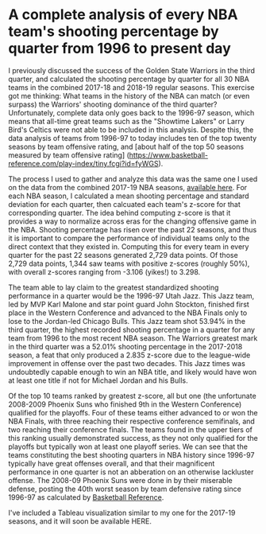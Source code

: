 # A complete analysis of every NBA team's shooting percentage by quarter from 1996 to present day

I previously discussed the success of the Golden State Warriors in the third quarter, and calculated the shooting percentage by quarter for all 30 NBA teams in the combined 2017-18 and 2018-19 regular seasons. This exercise got me thinking: What teams in the history of the NBA can match (or even surpass) the Warriors' shooting dominance of the third quarter? Unfortunately, complete data only goes back to the 1996-97 season, which means that all-time great teams such as the "Showtime Lakers" or Larry Bird's Celtics were not able to be included in this analysis. Despite this, the data analysis of teams from 1996-97 to today includes ten of the top twenty seasons by team offensive rating, and [about half of the top 50 seasons measured by team offensive rating] (https://www.basketball-reference.com/play-index/tiny.fcgi?id=fyWGS).

The process I used to gather and analyze this data was the same one I used on the data from the combined 2017-19 NBA seasons, [available here](https://github.com/joshnoonan/QuarterShooting). For each NBA season, I calculated a mean shooting percentage and standard deviation for each quarter, then calcuated each team's z-score for that corresponding quarter. The idea behind computing z-score is that it provides a way to normalize across eras for the changing offensive game in the NBA. Shooting percentage has risen over the past 22 seasons, and thus it is important to compare the performance of individual teams only to the direct context that they existed in. Computing this for every team in every quarter for the past 22 seasons generated 2,729 data points. Of those 2,729 data points, 1,344 saw teams with positive z-scores (roughly 50%), with overall z-scores ranging from -3.106 (yikes!) to 3.298.

The team able to lay claim to the greatest standardized shooting performance in a quarter would be the 1996-97 Utah Jazz. This Jazz team, led by MVP Karl Malone and star point guard John Stockton, finished first place in the Western Conference and advanced to the NBA Finals only to lose to the Jordan-led Chicago Bulls. This Jazz team shot 53.94% in the third quarter, the highest recorded shooting percentage in a quarter for any team from 1996 to the most recent NBA season. The Warriors greatest mark in the third quarter was a 52.01% shooting percentage in the 2017-2018 season, a feat that only produced a 2.835 z-score due to the league-wide improvement in offense over the past two decades. This Jazz times was undoubtedly capable enough to win an NBA title, and likely would have won at least one title if not for Michael Jordan and his Bulls.

Of the top 10 teams ranked by greatest z-score, all but one (the unfortunate 2008-2009 Phoenix Suns who finished 9th in the Western Conference) qualified for the playoffs. Four of these teams either advanced to or won the NBA Finals, with three reaching their respective conference semifinals, and two reaching their conference finals. The teams found in the upper tiers of this ranking usually demonstrated success, as they not only qualified for the playoffs but typically won at least one playoff series. We can see that the teams constituting the best shooting quarters in NBA history since 1996-97 typically have great offenses overall, and that their magnificent performance in one quarter is not an abberation on an otherwise lackluster offense. The 2008-09 Phoenix Suns were done in by their miserable defense, posting the 40th worst season by team defensive rating since 1996-97 as calculated by [Basketball Reference](https://www.basketball-reference.com/play-index/tsl_finder.cgi?request=1&match=single&type=team_totals&year_min=1997&lg_id=NBA&c1stat=def_rtg&c1comp=gt&order_by=def_rtg).

I've included a Tableau visualization similar to my one for the 2017-19 seasons, and it will soon be available HERE.
